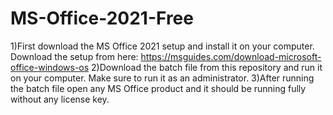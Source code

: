 # MS-Office-2021-Free
1)First download the MS Office 2021 setup and install it on your computer. Download the setup from here: https://msguides.com/download-microsoft-office-windows-os
2)Download the batch file from this repository and run it on your computer. Make sure to run it as an administrator.
3)After running the batch file open any MS Office product and it should be running fully without any license key.
